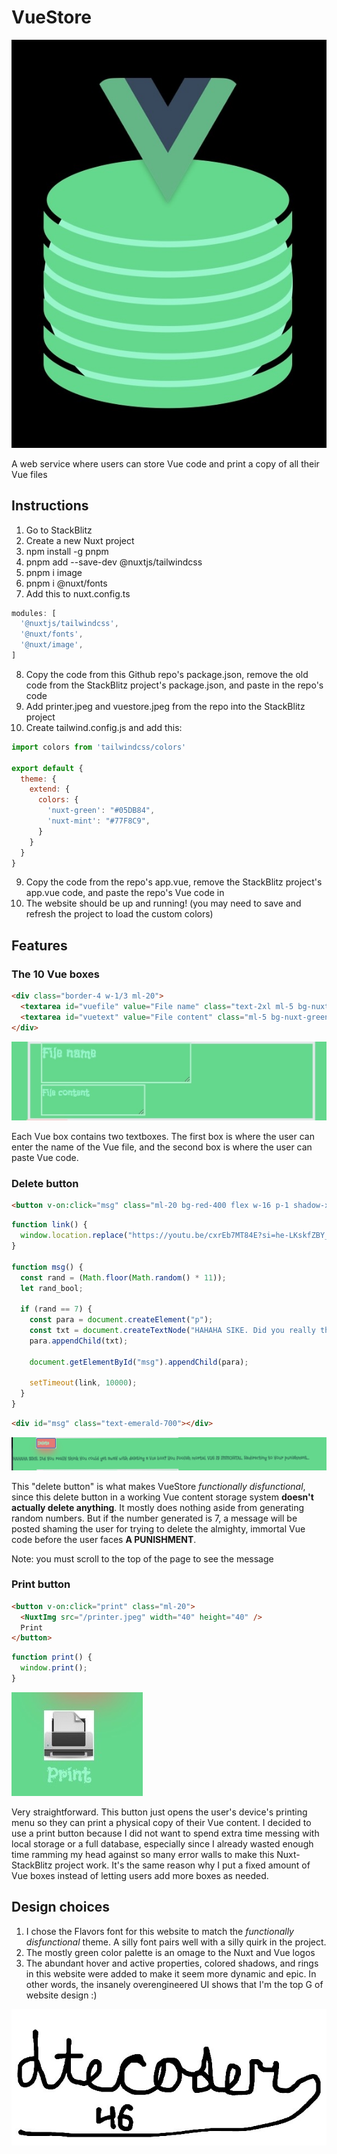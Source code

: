 # VueStore

![VueStore logo](public/vuestore.jpeg)

A web service where users can store Vue code and print a copy of all their Vue files

## Instructions


1. Go to StackBlitz
2. Create a new Nuxt project
3. npm install -g pnpm
4. pnpm add --save-dev @nuxtjs/tailwindcss
5. pnpm i image
6. pnpm i @nuxt/fonts
7. Add this to nuxt.config.ts
```ts
modules: [
  '@nuxtjs/tailwindcss',
  '@nuxt/fonts',
  '@nuxt/image',
]
```
8. Copy the code from this Github repo's package.json, remove the old code from the StackBlitz project's package.json, and paste in the repo's code
7. Add printer.jpeg and vuestore.jpeg from the repo into the StackBlitz project
6. Create tailwind.config.js and add this:
```js
import colors from 'tailwindcss/colors'

export default {
  theme: {
    extend: {
      colors: {
        'nuxt-green': "#05DB84",
        'nuxt-mint': "#77F8C9",
      }
    }
  }
}
```
9. Copy the code from the repo's app.vue, remove the StackBlitz project's app.vue code, and paste the repo's Vue code in
10. The website should be up and running! (you may need to save and refresh the project to load the custom colors)


## Features

### The 10 Vue boxes

```html
<div class="border-4 w-1/3 ml-20">
  <textarea id="vuefile" value="File name" class="text-2xl ml-5 bg-nuxt-green ring-2 ring-emerald-200 hover:bg-emerald-700"></textarea><br>
  <textarea id="vuetext" value="File content" class="ml-5 bg-nuxt-green ring-2 ring-emerald-200 hover:bg-emerald-700"></textarea>
</div>
```

![Sample Vue box from website](public/textbox.jpeg)

Each Vue box contains two textboxes. The first box is where the user can enter the name of the Vue file, and the second box is where the user can paste Vue code.

### Delete button

```html
<button v-on:click="msg" class="ml-20 bg-red-400 flex w-16 p-1 shadow-xl shadow-red-400 ring-2 ring-red-200 active:bg-red-600 active:ring-red-400 hover:bg-red-500">Delete</button>
```

```js
function link() {
  window.location.replace("https://youtu.be/cxrEb7MT84E?si=he-LKskfZBY_ybvN");
}

function msg() {
  const rand = (Math.floor(Math.random() * 11));
  let rand_bool;
  
  if (rand == 7) {
    const para = document.createElement("p");
    const txt = document.createTextNode("HAHAHA SIKE. Did you really think you could get away with deleting a Vue box? You foolish mortal. VUE IS IMMORTAL. Redirecting to your punishment...");
    para.appendChild(txt);

    document.getElementById("msg").appendChild(para);

    setTimeout(link, 10000);
  }
}
```

```html
<div id="msg" class="text-emerald-700"></div>
```

![Sample delete button from website, with the punishment message](public/delete.jpeg)


This "delete button" is what makes VueStore *functionally disfunctional*, since this delete button in a working Vue content storage system **doesn't actually delete anything**. It mostly does nothing aside from generating random numbers. But if the number generated is 7, a message will be posted shaming the user for trying to delete the almighty, immortal Vue code before the user faces **A PUNISHMENT**.

Note: you must scroll to the top of the page to see the message

### Print button

```html
<button v-on:click="print" class="ml-20">
  <NuxtImg src="/printer.jpeg" width="40" height="40" />
  Print
</button>
```

```js
function print() {
  window.print();
}
```

![The print button at the bottom of the website](public/print_btn.jpeg)

Very straightforward. This button just opens the user's device's printing menu so they can print a physical copy of their Vue content. I decided to use a print button because I did not want to spend extra time messing with local storage or a full database, especially since I already wasted enough time ramming my head against so many error walls to make this Nuxt-StackBlitz project work. It's the same reason why I put a fixed amount of Vue boxes instead of letting users add more boxes as needed.

## Design choices

1. I chose the Flavors font for this website to match the *functionally disfunctional* theme. A silly font pairs well with a silly quirk in the project.
2. The mostly green color palette is an omage to the Nuxt and Vue logos
3. The abundant hover and active properties, colored shadows, and rings in this website were added to make it seem more dynamic and epic. In other words, the insanely overengineered UI shows that I'm the top G of website design :)

![coding signature](public/sig.jpeg)
